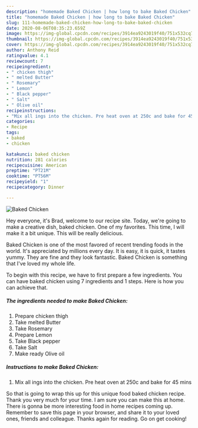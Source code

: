 ```yaml
---
description: "homemade Baked Chicken | how long to bake Baked Chicken"
title: "homemade Baked Chicken | how long to bake Baked Chicken"
slug: 111-homemade-baked-chicken-how-long-to-bake-baked-chicken
date: 2020-08-06T08:35:23.659Z
image: https://img-global.cpcdn.com/recipes/3914ea9243019f40/751x532cq70/baked-chicken-recipe-main-photo.jpg
thumbnail: https://img-global.cpcdn.com/recipes/3914ea9243019f40/751x532cq70/baked-chicken-recipe-main-photo.jpg
cover: https://img-global.cpcdn.com/recipes/3914ea9243019f40/751x532cq70/baked-chicken-recipe-main-photo.jpg
author: Anthony Reid
ratingvalue: 4.1
reviewcount: 7
recipeingredient:
- " chicken thigh"
- " melted Butter"
- " Rosemary"
- " Lemon"
- " Black pepper"
- " Salt"
- " Olive oil"
recipeinstructions:
- "Mix all ings into the chicken. Pre heat oven at 250c and bake for 45 mins"
categories:
- Recipe
tags:
- baked
- chicken

katakunci: baked chicken 
nutrition: 281 calories
recipecuisine: American
preptime: "PT21M"
cooktime: "PT56M"
recipeyield: "1"
recipecategory: Dinner

---
```



![Baked Chicken](https://img-global.cpcdn.com/recipes/3914ea9243019f40/751x532cq70/baked-chicken-recipe-main-photo.jpg)

Hey everyone, it's Brad, welcome to our recipe site. Today, we're going to make a creative dish, baked chicken. One of my favorites. This time, I will make it a bit unique. This will be really delicious.



Baked Chicken is one of the most favored of recent trending foods in the world. It's appreciated by millions every day. It is easy, it is quick, it tastes yummy. They are fine and they look fantastic. Baked Chicken is something that I've loved my whole life.


To begin with this recipe, we have to first prepare a few ingredients. You can have baked chicken using 7 ingredients and 1 steps. Here is how you can achieve that.

<!--inarticleads1-->

##### The ingredients needed to make Baked Chicken:

1. Prepare  chicken thigh
1. Take  melted Butter
1. Take  Rosemary
1. Prepare  Lemon
1. Take  Black pepper
1. Take  Salt
1. Make ready  Olive oil




<!--inarticleads2-->

##### Instructions to make Baked Chicken:

1. Mix all ings into the chicken. Pre heat oven at 250c and bake for 45 mins




So that is going to wrap this up for this unique food baked chicken recipe. Thank you very much for your time. I am sure you can make this at home. There is gonna be more interesting food in home recipes coming up. Remember to save this page in your browser, and share it to your loved ones, friends and colleague. Thanks again for reading. Go on get cooking!
